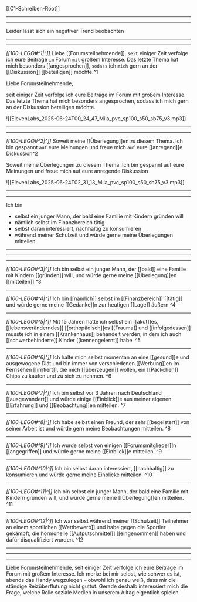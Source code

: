 [[C1-Schreiben-Root]]

---
---

Leider lässt sich ein negativer Trend beobachten

---
---

*[[100-LEGO#^1|^]]* Liebe [[Forumsteilnehmende]],
`seit` einiger Zeit verfolge ich eure Beiträge `im` Forum `mit` großem Interesse. Das letzte Thema hat mich besonders [[angesprochen]], `sodass` ich `mich` gern an der [[Diskussion]] [[beteiligen]] möchte.^1


Liebe Forumsteilnehmende,

seit einiger Zeit verfolge ich eure Beiträge im Forum mit großem Interesse. Das letzte Thema hat mich besonders angesprochen, sodass ich mich gern an der Diskussion beteiligen möchte.

![[ElevenLabs_2025-06-24T00_24_47_Mila_pvc_sp100_s50_sb75_v3.mp3]]

---
---


*[[100-LEGO#^2|^]]* Soweit meine [[Überlegung]]en `zu` diesem Thema. Ich bin gespannt `auf` eure Meinungen und freue mich `auf` eure [[anregend]]e Diskussion^2


Soweit meine Überlegungen zu diesem Thema. Ich bin gespannt auf eure Meinungen und freue mich auf eure anregende Diskussion

![[ElevenLabs_2025-06-24T02_31_13_Mila_pvc_sp100_s50_sb75_v3.mp3]]


---
----


Ich bin  
- selbst ein junger Mann, der bald eine Familie mit Kindern gründen will
- nämlich selbst im Finanzbereich tätig
- selbst daran interessiert, nachhaltig zu konsumieren
- während meiner Schulzeit 
und würde gerne meine Überlegungen mitteilen




---
----
---

*[[100-LEGO#^3|^]]* Ich bin selbst ein junger Mann, der [[bald]] eine Familie mit Kindern [[gründen]] will, und würde gerne meine [[Überlegung]]en [[mitteilen]] ^3


---

*[[100-LEGO#^4|^]]* Ich bin [[nämlich]] selbst im [[Finanzbereich]] [[tätig]] und würde gerne meine [[Gedanke]]n zur heutigen [[Lage]] äußern ^4


---

*[[100-LEGO#^5|^]]* Mit 15 Jahren hatte ich selbst ein [[akut]]es, [[lebensveränderndes]] [[orthopädisch]]es [[Trauma]] und [[infolgedessen]] musste ich in einem [[Krankenhaus]] behandelt werden, in dem ich auch [[schwerbehinderte]] Kinder [[kennengelernt]] habe. ^5


---

*[[100-LEGO#^6|^]]* Ich halte mich selbst momentan an eine [[gesund]]e und ausgewogene Diät und bin immer von verschiedenen [[Werbung]]en im Fernsehen [[irritiert]], die mich [[überzeugen]] wollen, ein [[Päckchen]] Chips zu kaufen und zu sich zu nehmen. ^6


---

*[[100-LEGO#^7|^]]* Ich bin selbst vor 3 Jahren nach Deutschland [[ausgewandert]] und würde einige [[Einblick]]e aus meiner eigenen [[Erfahrung]] und [[Beobachtung]]en mitteilen. ^7


---

*[[100-LEGO#^8|^]]* Ich habe selbst einen Freund, der sehr [[begeistert]] von seiner Arbeit ist und würde gern meine Beobachtungen mitteilen. ^8


---

*[[100-LEGO#^9|^]]* Ich wurde selbst von einigen [[Forumsmitglieder]]n [[angegriffen]] und würde gerne meine [[Einblick]]e mitteilen. ^9


---

*[[100-LEGO#^10|^]]* Ich bin selbst daran interessiert, [[nachhaltig]] zu konsumieren und würde gerne meine Einblicke mitteilen. ^10


---

*[[100-LEGO#^11|^]]* Ich bin selbst ein junger Mann, der bald eine Familie mit Kindern gründen will, und würde gerne meine [[Überlegung]]en mitteilen. ^11


---

*[[100-LEGO#^12|^]]* Ich war selbst während meiner [[Schulzeit]] Teilnehmer an einem sportlichen [[Wettbewerb]] und habe gegen die Sportler gekämpft, die hormonelle [[Aufputschmittel]] [[eingenommen]] haben und dafür disqualifiziert wurden. ^12


---
---
---

Liebe Forumsteilnehmende,
seit einiger Zeit verfolge ich eure Beiträge im Forum mit großem Interesse. Ich merke bei mir selbst, wie schwer es ist, abends das Handy wegzulegen – obwohl ich genau weiß, dass mir die ständige Reizüberflutung nicht guttut. Gerade deshalb interessiert mich die Frage, welche Rolle soziale Medien in unserem Alltag eigentlich spielen.